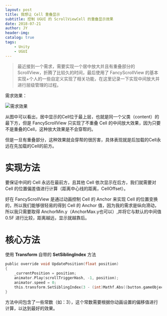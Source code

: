 ```yaml
---
layout: post
title: 我想让 Cell 重叠显示
subtitle: 控制 UGUI 的 ScrollViewCell 的重叠显示效果
date: 2018-07-21
author: JY
header-img: 
catalog: true
tags: 
    - Unity
    - UGUI
---
```

> 最近接到一个需求，需要实现一个居中放大并且有重叠部分的 ScrollView，折腾了比较久的时间，最后使用了 FancyScrollView 的基本实现+个人的一些自定义实现了相关功能，在这里记录一下实现中间放大并进行层级管理的过程。

需求效果：

![需求效果](https://jy-blog.oss-cn-beijing.aliyuncs.com/blog/2019-01-24-ScrollView%E6%95%88%E6%9E%9C%E5%AE%9E%E7%8E%B0.png?x-oss-process=style/iPic)

从图中可以看出，居中显示的Cell位于最上层，也就是同一个父类（content）的最下方，但是 FancyScrollView 只实现了不重叠 Cell 的中间放大效果，因为只要不是重叠的Cell，这种放大效果是不会穿帮的。

但是一旦有重叠部分，这种效果就会穿帮的很厉害，具体表现就是后加载的Cell永远在先加载的Cell的前方。

# 实现方法

要保证中间的 Cell 永远在最前方，且其他 Cell 依次显示在后方，我们就需要对 Cell 的位置偏差值进行计算（距离中心线的距离，CellOffset）。

好在 FancyScrollView 是通过动画控制 Cell 的 Anchor 来实现 Cell 的位置变换的，所以我们能够很轻易的得到 Cell 的 Anchor 值，因为我的需求是纵向滑动，所以我只需要取得 AnchorMin.y（AnchorMax.y也可以）,并将它与默认的中间值 0.5F 进行比较，距离越远，显示就越靠后。

# 核心方法

使用 __Transform__ 自带的 __SetSiblingIndex__ 方法

```c
public override void UpdatePosition(float position)
{
    _currentPosition = position;
    animator.Play(scrollTriggerHash, -1, position);
    animator.speed = 0;
    this.transform.SetSiblingIndex(3 - (int)Mathf.Abs((button.gameObject.GetComponent<RectTransform>().anchorMin.y - 0.5F) * 10));
}
```

方法中间包含了一些常数（如：3），这个常数需要根据你动画设置的偏移值进行计算，以达到最好的效果。
